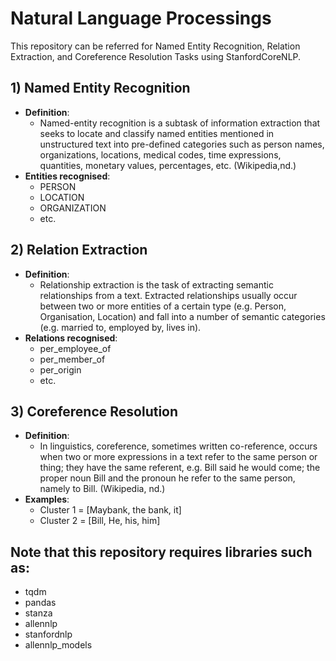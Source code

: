 # Natural Language Processings
This repository can be referred for Named Entity Recognition, Relation Extraction, and Coreference Resolution Tasks using StanfordCoreNLP.

## 1) Named Entity Recognition
- <b>Definition</b>: 
  - Named-entity recognition is a subtask of information extraction that seeks to locate and classify named entities mentioned in unstructured text into pre-defined categories such as person names, organizations, locations, medical codes, time expressions, quantities, monetary values, percentages, etc. (Wikipedia,nd.)
- <b>Entities recognised</b>:
  - PERSON
  - LOCATION
  - ORGANIZATION
  - etc.
  
 ## 2) Relation Extraction
 - <b>Definition</b>:
   - Relationship extraction is the task of extracting semantic relationships from a text. Extracted relationships usually occur between two or more entities of a certain type (e.g. Person, Organisation, Location) and fall into a number of semantic categories (e.g. married to, employed by, lives in).
- <b>Relations recognised</b>:
  - per_employee_of
  - per_member_of
  - per_origin
  - etc.
  
 ## 3) Coreference Resolution 
 - <b>Definition</b>:
   - In linguistics, coreference, sometimes written co-reference, occurs when two or more expressions in a text refer to the same person or thing; they have the same referent, e.g. Bill said he would come; the proper noun Bill and the pronoun he refer to the same person, namely to Bill. (Wikipedia, nd.)
 - <b>Examples</b>:
   - Cluster 1 = [Maybank, the bank, it] 
   - Cluster 2 = [Bill, He, his, him]

## Note that this repository requires libraries such as:
- tqdm
- pandas
- stanza
- allennlp
- stanfordnlp
- allennlp_models
